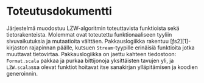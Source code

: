 # Toteutusdokumentti

Järjestelmä muodostuu LZW-algoritmin toteuttavista funktioista sekä
tietorakenteista. Molemmat ovat toteutettu funktionaaliseen tyyliin sivuvaikutuksia ja mutaatioita välttäen.
Pakkauslogiikka rakentuu [ƒs2][1]-kirjaston rajapinnan päälle, kutsuen
`Stream`-tyypille erinäisiä funktioita jotka muuttavat tietovirtaa. Pakkauslogiikka
on jaettu kahteen tiedostoon: `Format.scala` pakkaa ja purkaa bittijonoja yksittäisten tavujen yli, ja
`LZW.scala`ssa olevat funktiot hoitavat itse sanakirjan ylläpitämisen ja koodien generoinnin.
